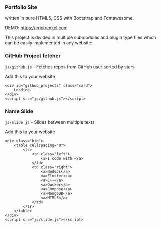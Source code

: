 ### Portfolio Site

written in pure HTML5, CSS with Bootstrap and Fontawesome.

DEMO: https://erictrenkel.com

This project is divided in multiple submodules and plugin type files which can be easily implemented in any website:

### GitHub Project fetcher

`js/github.js` - Fetches repos from GitHub user sorted by stars

Add this to your website

    <div id="github_projects" class="card">
        Loading...
    </div>
    <script src="js/github.js"></script>

### Name Slide

`js/slide.js` - Slides between multiple texts

Add this to your website

    <div class="bio">
        <table cellspacing="0">
            <tr>
                <td class="left">
                    <a>I code with </a>
                </td>
                <td class="right">
                    <a>NodeJs</a>
                    <a>Flutter</a>
                    <a>C++</a>
                    <a>Docker</a>
                    <a>Compose</a>
                    <a>MongoDB</a>
                    <a>HTML5</a>
                </td>
            </tr>
        </table>
    </div>
    <script src="js/slide.js"></script>
